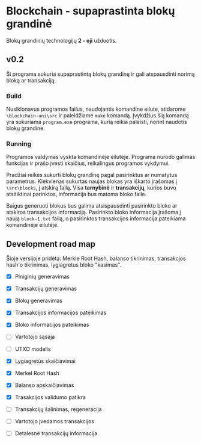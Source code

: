 # Blockchain - supaprastinta blokų grandinė

Blokų grandinių technologijų **2 - oji** užduotis.

## v0.2

Ši programa sukuria supaprastintą blokų grandinę ir gali atspausdinti norimą bloką ar transakciją.

### Build

Nusiklonavus programos failus, naudojantis komandine eilute, atidarome `\blockchain-uni\src` ir paleidžiame `make` komandą. Įvykdžius šią komandą yra sukuriama `program.exe` programa, kurią reikia paleisti, norint naudotis blokų grandine.

### Running

Programos valdymas vyskta komandinėje eilutėje. Programa nurodo galimas funkcijas ir prašo įvesti skaičius, reikalingus programos vykdymui. 

Pradžiai reikės sukurti blokų grandinę pagal pasirinktus ar numatytus parametrus. Kiekvienas sukurtas naujas blokas yra iškarto įrašomas į `\src\blocks`, į atskirą failą. Visa **tarnybinė** ir **transakcijų**, kurios buvo atsitiktinai parinktos, informacija bus matoma bloko faile.

Baigus generuoti blokus bus galima atsispausdinti pasirinkto bloko ar atskiros transakcijos informaciją. Pasirinkto bloko informacija įrašoma į naują `block-1.txt` failą, o pasirinktos transakcijos informacija pateikiama komandinėje eilutėje.

## Development road map

Šioje versijoje pridėta: Merkle Root Hash, balanso tikrinimas, transakcjos hash'o tikrinimas, lygiagretus bloko "kasimas". 

 - [x] Piniginių generavimas
 - [x] Transakcijų generavimas
 - [x] Blokų generavimas
 - [x] Transakcijos informacijos pateikimas
 - [x] Bloko informacijos pateikimas
 - [ ] Vartotojo sąsaja
 - [ ] UTXO modelis
 - [x] Lygiagretūs skaičiavimai
 - [x] Merkel Root Hash
 - [x] Balanso apskaičiavimas
 - [x] Trasakcijos validumo patikra
 - [ ] Transakcijų šalinimas, regeneracija
 - [ ] Vartotojo įvedamos transakcijos
 - [ ] Detalesnė transakcijų informacija
       
